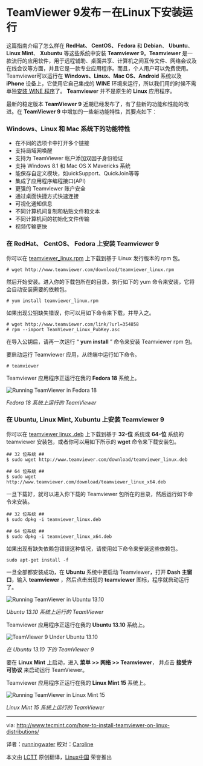 TeamViewer 9发布－在Linux下安装运行
================================================================================
这篇指南介绍了怎么样在 **RedHat、 CentOS、 Fedora** 和 **Debian**、 **Ubuntu**、 **Linux Mint**、 **Xubuntu** 等这些系统中安装 **Teamviewer 9**。**Teamviewer** 是一款流行的应用软件，用于远程辅助、桌面共享、计算机之间互传文件、网络会议及在线会议等方面，并且它是一款专业应用程序。而且，个人用户可以免费使用。Teamviewer可以运行在 **Windows、Linux、Mac OS、Android** 系统以及 **iPhone** 设备上，它使用它自己集成的 **WINE** 环境来运行，所以我们用的时候不需单独[安装 WINE 程序][1]了。 **Teamviewer** 并不是原生的 **Linux** 应用程序。

最新的稳定版本 **TeamViewer 9** 近期已经发布了，有了些新的功能和性能的改进。在 **TeamViewer 9** 中增加的一些新功能特性，其要点如下：

### Windows、Linux 和 Mac 系统下的功能特性 ###

- 在不同的选项卡中打开多个链接
- 支持局域网唤醒
- 支持为 TeamViewer 帐户添加双因子身份验证
- 支持 Windows 8.1 和 Mac OS X Mavericks 系统
- 能保存自定义模块，如uickSupport、QuickJoin等等
- 集成了应用程序编程接口(API) 
- 更强的 Teamviewer 账户安全
- 通过桌面快捷方式快速连接
- 可视化通知信息
- 不同计算机间复制和粘贴文件和文本
- 不同计算机间的初始化文件传输
- 视频传输更快

### 在 RedHat、 CentOS、 Fedora 上安装 Teamviewer 9 ###

你可以在 [teamviewer_linux.rpm][2] 上下载到基于 Linux 发行版本的 rpm 包。

    # wget http://www.teamviewer.com/download/teamviewer_linux.rpm 

然后开始安装。进入你的下载包所在的目录，执行如下的 yum 命令来安装，它将会自动安装需要的依赖包。
    
    # yum install teamviewer_linux.rpm

如果出现公钥缺失错误，你可以用如下命令来下载，并导入之。

    # wget http://www.teamviewer.com/link/?url=354858
    # rpm --import TeamViewer_Linux_PubKey.asc

在导入公钥后，请再一次运行 “ **yum install** ” 命令来安装 Teamviewer rpm 包。

要启动运行 Teamviewer 应用，从终端中运行如下命令。

    # teamviewer

Teamviewer 应用程序正运行在我的 **Fedora 18** 系统上。

![Running TeamViewer in Fedora 18](http://www.tecmint.com/wp-content/uploads/2013/02/f-t3.jpg)

*Fedora 18 系统上运行的 TeamViewer*

### 在 Ubuntu, Linux Mint, Xubuntu 上安装 Teamviewer 9 ###

你可以在 [teamviewer linux .deb][3] 上下载到基于 **32-位** 系统或 **64-位** 系统的 teamviewer 安装包，或者你可以用如下所示的 **wget** 命令来下载安装包。

    ## 32 位系统 ##
    $ sudo wget http://www.teamviewer.com/download/teamviewer_linux.deb

    ## 64 位系统 ##
    $ sudo wget http://www.teamviewer.com/download/teamviewer_linux_x64.deb

一旦下载好，就可以进入你下载的 Teamviewer 包所在的目录，然后运行如下命令来安装。

    ## 32 位系统 ##
    $ sudo dpkg -i teamviewer_linux.deb

    ## 64 位系统 ##
    $ sudo dpkg -i teamviewer_linux_x64.deb

如果出现有缺失依赖包错误这种情况，请使用如下命令来安装这些依赖包。

    sudo apt-get install -f

一旦全部都安装成功，在 **Ubuntu** 系统中要启动 Teamviewer，打开 **Dash 主窗口**，输入 **teamviewer** ，然后点击出现的 **teamviewer** 图标，程序就启动运行了。

![Running TeamViewer in Ubuntu 13.10](http://www.tecmint.com/wp-content/uploads/2013/02/u-t1.png)

*Ubuntu 13.10 系统上运行的 TeamViewer*

Teamviewer 应用程序正运行在我的 **Ubuntu 13.10** 系统上。

![TeamViewer 9 Under Ubuntu 13.10](http://www.tecmint.com/wp-content/uploads/2013/02/u-t2.jpg)

*在 Ubuntu 13.10 下的 TeamViewer 9*

要在 **Linux Mint** 上启动，进入 **菜单 >> 网络 >> Teamviewer**， 并点击 **接受许可协议** 来启动运行 TeamViewer。

Teamviewer 应用程序正运行在我的 **Linux Mint 15** 系统上。

![Running TeamViewer in Linux Mint 15](http://www.tecmint.com/wp-content/uploads/2013/02/m-t5.png)

*Linux Mint 15 系统上运行的 TeamViewer*

--------------------------------------------------------------------------------

via: http://www.tecmint.com/how-to-install-teamviewer-on-linux-distributions/

译者：[runningwater](https://github.com/runningwater) 校对：[Caroline](https://github.com/carolinewuyan)

本文由 [LCTT](https://github.com/LCTT/TranslateProject) 原创翻译，[Linux中国](http://linux.cn/) 荣誉推出

[1]:http://www.tecmint.com/install-wine-in-rhel-centos-and-fedora/
[2]:http://www.teamviewer.com/download/teamviewer_linux.rpm
[3]:http://www.teamviewer.com/hi/download/linux.aspx
